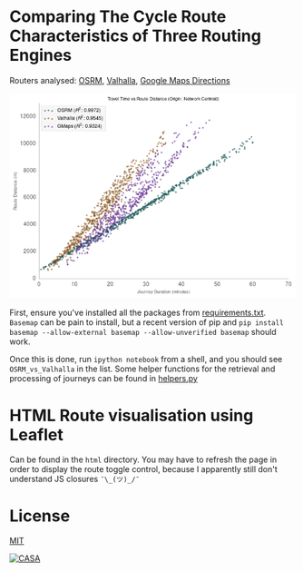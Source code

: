 # Comparing The Cycle Route Characteristics of Three Routing Engines
Routers analysed: [OSRM](http://project-osrm.org), [Valhalla](https://mapzen.com/projects/valhalla/), [Google Maps Directions](https://developers.google.com/maps/documentation/directions/intro)

[![Routers](route_distance_gh.png)](OSRM_vs_Valhalla.ipynb)  

First, ensure you've installed all the packages from [requirements.txt](requirements.txt).  
`Basemap` can be pain to install, but a recent version of pip and `pip install basemap --allow-external basemap --allow-unverified basemap` should work.  

Once this is done, run `ipython notebook` from a shell, and you should see `OSRM_vs_Valhalla` in the list.
Some helper functions for the retrieval and processing of journeys can be found in [helpers.py](helpers.py)

# HTML Route visualisation using Leaflet
Can be found in the `html` directory. You may have to refresh the page in order to display the route toggle control, because I apparently still don't understand JS closures `¯\_(ツ)_/¯`

# License
[MIT](license.txt)

[![CASA](https://dl.dropboxusercontent.com/u/21382/casa_black.png)](http://www.bartlett.ucl.ac.uk/casa/programmes/postgraduate "Bloomsbury is lovely, you know.")
